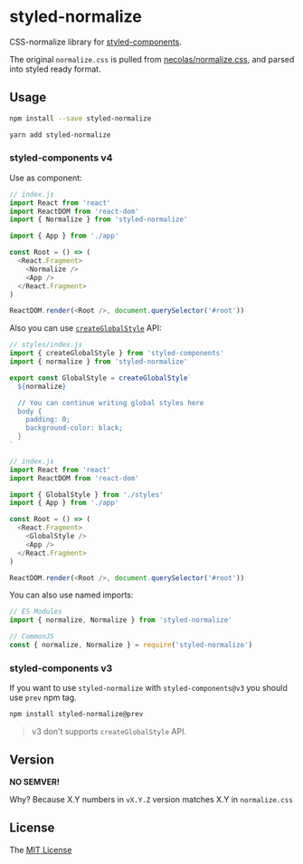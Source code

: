 # styled-normalize

CSS-normalize library for [styled-components](https://styled-components.com/).

The original `normalize.css` is pulled from [necolas/normalize.css](https://github.com/necolas/normalize.css), and parsed into styled ready format.


## Usage

```sh
npm install --save styled-normalize
```

```sh
yarn add styled-normalize
```

### styled-components v4

Use as component:

```js
// index.js
import React from 'react'
import ReactDOM from 'react-dom'
import { Normalize } from 'styled-normalize'

import { App } from './app'

const Root = () => (
  <React.Fragment>
    <Normalize />
    <App />
  </React.Fragment>
)

ReactDOM.render(<Root />, document.querySelector('#root'))
```

Also you can use [`createGlobalStyle`](https://www.styled-components.com/docs/api#createglobalstyle) API:

```js
// styles/index.js
import { createGlobalStyle } from 'styled-components'
import { normalize } from 'styled-normalize'

export const GlobalStyle = createGlobalStyle`
  ${normalize}

  // You can continue writing global styles here
  body {
    padding: 0;
    background-color: black;
  }
`

// index.js
import React from 'react'
import ReactDOM from 'react-dom'

import { GlobalStyle } from './styles'
import { App } from './app'

const Root = () => (
  <React.Fragment>
    <GlobalStyle />
    <App />
  </React.Fragment>
)

ReactDOM.render(<Root />, document.querySelector('#root'))
```

You can also use named imports:

```js
// ES Modules
import { normalize, Normalize } from 'styled-normalize'

// CommonJS
const { normalize, Normalize } = require('styled-normalize')
```

### styled-components v3

If you want to use `styled-normalize` with `styled-components@v3` you should use `prev` npm tag.

```bash
npm install styled-normalize@prev
```

> v3 don't supports `createGlobalStyle` API.

## Version

__NO SEMVER!__

Why? Because X.Y numbers in `vX.Y.Z` version matches X.Y in `normalize.css`

## License

The [MIT License](LICENSE)

